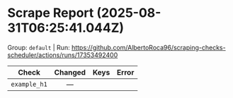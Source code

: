 # Scrape Report (2025-08-31T06:25:41.044Z)

Group: `default`  |  Run: https://github.com/AlbertoRoca96/scraping-checks-scheduler/actions/runs/17353492400

| Check | Changed | Keys | Error |
|---|:---:|:--|:--|
| `example_h1` | — |  |  |

